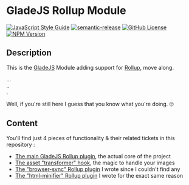 # GladeJS Rollup Module

[![JavaScript Style Guide](https://img.shields.io/badge/code_style-standard-brightgreen.svg)](https://standardjs.com)
[![semantic-release](https://img.shields.io/badge/%20%20%F0%9F%93%A6%F0%9F%9A%80-semantic--release-e10079.svg)](https://github.com/semantic-release/semantic-release)
[![GitHub License](https://img.shields.io/github/license/gladejs/rollup)](./LICENSE)
[![NPM Version](https://img.shields.io/npm/v/@gladejs/rollup)](https://www.npmjs.com/package/@gladejs/rollup)

## Description
This is the [GladeJS](https://github.com/gladejs/gladejs) Module adding support for [Rollup](https://rollupjs.org), move along.

...<br/>
..<br/>
.

Well, if you're still here I guess that you know what you're doing. 🙄

## Content
You'll find just 4 pieces of functionality & their related tickets in this repository :
 - [The main GladeJS Rollup plugin](./dist/gladejs-rollup.js), the actual core of the project
 - [The asset "transformer" hook](./tags/asset-transformer.js), the magic to handle your images
 - [The "browser-sync" Rollup plugin](./dist/browser-sync.js) I wrote since I couldn't find any
 - [The "html-minifier" Rollup plugin](./dist/html-minifier.js) I wrote for the exact same reason

